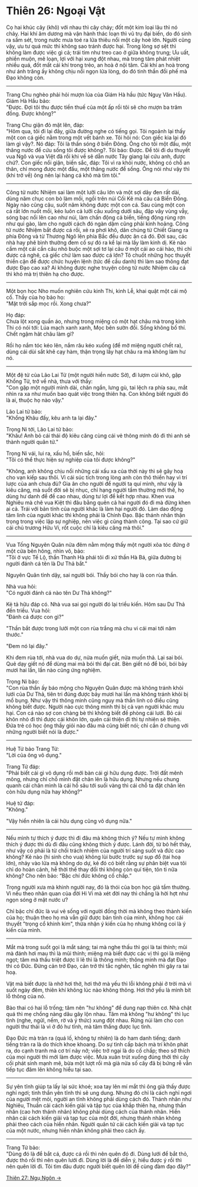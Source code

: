 # Thiên 26: Ngoại Vật

Cọ hai khúc cây (khô) với nhau thì cây cháy; đốt một kim loại lâu thì nó chảy.
Hai khí âm dương mà vận hành thác loạn thì vũ trụ đại biến, do đó sinh ra sấm
sét, trong nước mưa toé ra lửa thiêu nổi một cây hoè lớn. Người cũng vậy, ưu tư
quá mức thì không sao tránh được hại. Trong lòng sợ sệt thì không làm được việc
gì cả; trái tim như treo cao ở giữa không trung; Ưu uất, phiền muộn, mê loạn,
lợi với hại xung đột nhau, mà trong tâm phát nhiệt nhiều quá, đốt mất cái khí
trong trẻo, an hoà ở nội tâm. Cái khí an hoà trong như ánh trăng ấy không chịu
nổi ngọn lửa lòng, do đó tinh thần đồi phế mà Đạo không còn.

***

Trang Chu nghèo phải hỏi mượn lúa của Giám Hà hầu (tức Nguỵ Văn Hầu). Giám Hà
Hầu bảo:  
"Được. Đợi tôi thu được tiền thuế của một ấp rồi tôi sẽ cho mượn ba trăm đồng.
Được không?"

Trang Chu giận đỏ mặt lên, đáp:  
"Hôm qua, tôi đi lại đây, giữa đường nghe có tiếng gọi. Tôi ngoảnh lại thấy một
con cá giếc nằm trong một vết bánh xe. Tôi hỏi nó: Con giếc kia lại đó làm gì
vậy?. Nó đáp: Tôi là thần sóng ở biển Đông. Ông cho tôi một đấu, một thăng nước
để cứu sống tôi được không?. Tôi bảo: Được. Để tôi đi du thuyết vua Ngô và vua
Việt đã rồi khi về sẽ dẫn nước Tây giang lại cứu anh, được chứ?. Con giếc nổi
giận, biến sắc, đáp: Tôi vì ra khỏi nước, không có chỗ an thân, chỉ mong được
một đấu, một thăng nước để sống. Ông nói như vậy thì (khi trở về) ông nên lại
hàng cá khô mà tìm tôi."

***

Công tử nước Nhiệm sai làm một lưỡi câu lớn và một sợi dây đen rất dài, dùng năm
chục con bò làm mồi, ngồi trên núi Cối Kê mà câu cá Biển Đông. Ngày nào cũng
câu, suốt năm không được một con cá. Sau cùng một con cá rất lớn nuốt mồi, kéo
luôn cả lưỡi câu xuống dưới sâu, đập vây vùng vẫy, sóng bạc nổi lên cao như núi,
làm chấn động cả biển, tiếng động rùng rợn như quỉ gào, làm cho người cách đó
ngàn dậm cũng phải kinh hoảng. Công tử nước Nhiệm bắt được cá rồi, xẻ ra phơi
khô, dân chúng từ Chiết Giang ra phía Đông và từ Thương Ngô lên phía Bắc đều
được ăn cá đó. Đời sau, các nhà hay phê bình thường đem cố sự đó ra kể lại mà
lấy làm kinh dị. Kẻ nào cầm một cái cần câu nhỏ buộc một sợi tơ lại câu ở một
cái ao cái hào, thì chỉ được cá nghê, cá giếc chứ làm sao được cá lớn? Tô chuốt
những học thuyết thiển cận để được chức huyện lệnh (tức để cầu danh) thì làm sao
thông đạt được Đạo cao xa? Ai không được nghe truyện công tử nước Nhiệm câu cá
thì khó mà trị thiên hạ cho được.

***

Một bọn học Nho muốn nghiên cứu kinh Thi, kinh Lễ, khai quật một cái mộ cổ. Thầy
của họ bảo họ:  
"Mặt trời sắp mọc rồi. Xong chưa?"

Họ đáp:  
Chưa lột xong quần áo, nhưng trong miệng có một hạt châu mà trong kinh Thi có
nói tới: Lúa mạch xanh xanh, Mọc bên sườn đồi. Sống không bố thí. Chết ngậm hãt
châu làm gì?

Rồi họ nắm tóc kéo lên, nắm râu kéo xuống (để mở miệng người chết ra), dùng cái
dùi sắt khẽ cạy hàm, thận trọng lấy hạt châu ra mà không làm hư nó.

***

Một đệ tử của Lão Lai Tử (một người hiền nước Sở), đi lượm củi khô, gặp Khổng
Tử, trở về nhà, thưa với thầy:  
"Con gặp một người mình dài, chân ngắn, lưng gù, tai lệch ra phía sau, mắt nhìn
ra xa như muốn bao quát việc trong thiên hạ. Con không biết người đó là ai,
thuộc họ nào vậy."

Lão Lai tử bảo:  
"Khổng Khâu đấy, kêu anh ta lại đây."

Trọng Ni tới, Lão Lai tử bảo:  
"Khâu! Anh bỏ cái thái độ kiêu căng cùng cái vẻ thông minh đó đi thì anh sẽ
thành người quân tử."

Trọng Ni vái, lui ra, xấu hổ, biến sắc, hỏi:  
"Tôi có thể thực hiện sự nghiệp của tôi được không?"

"Không, anh không chịu nổi những cái xấu xa của thời này thì sẽ gây hoạ cho vạn
kiếp sau thôi. Vì cái súc tích trong lòng anh còn thô thiển hay vì trí lược của
anh chưa đủ? Gia ân cho người để người ta quí mình, như vậy là kiêu căng, mà
suốt đời sẽ bị nhục, chỉ hạng người tầm thường mới thế, họ dùng hư danh để đề
cao nhau, dùng tư lợi để kết hợp nhau. Khen vua Nghiêu mà chê vua Kiệt thì đâu
bằng quên cả hai người đó đi mà đừng khen ai cả. Trái với bản tính của người
khác là làm hại người đó. Làm dao động tâm linh của người khác thì không phải là
Chính Đạo. Bậc thánh nhân thận trọng trong việc lập sự nghiệp, nên việc gì cũng
thành công. Tại sao cứ giữ cái chủ trương Hữu Vi, rốt cuộc chỉ là kiêu căng mà
thôi."

***

Vua Tống Nguyên Quân nửa đêm nằm mộng thấy một người xõa tóc đứng ở một cửa bên
hông, nhìn vô, bảo:  
"Tôi ở vực Tế Lộ, thần Thanh Hà phái tôi đi xứ thần Hà Bá, giữa đường bị người
đánh cá tên là Dư Thả bắt."

Nguyên Quân tỉnh dậy, sai người bói. Thầy bói cho hay là con rùa thần.

Nhà vua hỏi:  
"Có người đánh cá nào tên Dư Thả không?"

Kẻ tả hữu đáp có. Nhà vua sai gọi người đó lại triều kiến. Hôm sau Dư Thả đến
triều. Vua hỏi:  
"Đánh cá được con gì?"

"Thần bắt được trong lưới một con rùa trắng mà chu vi cái mai tới năm thước."

"Đem nó lại đây."

Khi đem rùa tới, nhà vua do dự, nửa muốn giết, nửa muốn thả. Lại sai bói. Quẻ
dạy giết nó để dùng mai mà bói thì đại cát. Bèn giết nó để bói, bói bảy mươi hai
lần, lần nào cũng ứng nghiệm.

Trọng Ni bảo:  
"Con rùa thần ấy báo mộng cho Nguyên Quân được mà không tránh khỏi lưới của Dư
Thả, tiên tri đúng được bảy mươi hai lần mà không tránh khỏi bị mổ bụng. Như vậy
thì thông minh cũng nguy mà thần linh có điều cũng không biết được. Người nào
cực thông minh thì bị cả vạn người khác mưu hại. Con cá nào sợ con chàng bè thì
không biết đề phòng cái lưới. Bỏ cái khôn nhỏ đi thì được cái khôn lớn, quên cái
thiện đi thì tự nhiên sẽ thiện. Đứa trẻ có học ông thầy giỏi nào đâu mà cũng
biết nói; chỉ cần ở chung với những người biết nói là được."

***

Huệ Tử bảo Trang Tử:  
"Lời của ông vô dụng."

Trang Tử đáp:  
"Phải biết cái gì vô dụng rồi mới bàn cái gì hữu dụng được. Trời đất mênh mông,
nhưng chỉ chỗ mình đặt chân lên là hữu dụng. Nhưng nếu chung quanh cái chân mình
là cái hố sâu tới suối vàng thì cái chỗ ta đặt chân lên còn hữu dụng nữa hay
không?"

Huệ tử đáp:  
"Không."

"Vậy hiển nhiên là cái hữu dụng cũng vô dụng nữa."

***

Nếu mình tự thích ý được thì đi đâu mà không thích ý? Nếu tự mình không thích ý
được thì dù đi đâu cũng không thích ý được. Lánh đời, từ bỏ hết thảy, như vậy có
phải là từ chối trách nhiệm của người trí sáng suốt và đức cao không? Kẻ nào (hi
sinh cho vua) không lùi bước trước sự sụp đổ (tai hoạ lớn), nhảy vào lửa mà
không do dự, kẻ đó có biết rằng sự phân biệt vua tôi chỉ do hoàn cảnh, hễ thời
thế thay đổi thì không còn quí tiện, tôn ti nữa không? Cho nên bảo: “Bậc chí đức
không cố chấp.”

Trọng người xưa mà khinh người nay, đó là thói của bọn học giả tầm thường. Vì
nếu theo nhãn quan của đời Hi Vi mà xét đời nay thì chẳng là hời hợt như ngọn
sóng ở mặt nước ư?

Chỉ bậc chí đức là vui vẻ sống với người đồng thời mà không theo thành kiến của
họ; thuận theo họ mà vẫn giữ được bản tính của mình, không học cái thuyết "trọng
cổ khinh kim", thừa nhận ý kiến của họ nhưng không coi là ý kiến của mình.

***

Mắt mà trong suốt gọi là mắt sáng; tai mà nghe thấu thì gọi là tai thính; mũi mà
đánh hơi mau thì là mũi thính; miệng mà biết được các vị thì gọi là miệng ngọt;
tâm mà thấu triệt được lí lẽ thì là thông minh; thông minh mà đạt Đạo thì có
Đức. Đừng cản trở Đạo, cản trở thì tắc nghẽn, tắc nghẽn thì gây ra tai hoạ.

Vật mà biết được là nhờ hơi thở, hơi thở mà yếu thì lỗi không phải ở trời mà vì
suốt ngày đêm, thiên khí không lúc nào không thông. Hơi thở yếu là mình bít lỗ
thông của nó.

Bào thai có hai lỗ trống; tâm nên "hư không" để dung nạp thiên cơ. Nhà chật quá
thì mẹ chồng nàng dâu gây lộn nhau. Tâm mà không "hư không" thì lục tình (nghe,
ngửi, nếm, rờ và ý thức) xung đột nhau. Rừng núi làm cho con người thư thái là
vì ở đó hư tĩnh, mà tâm thắng được lục tình.

Đạo Đức mà tràn ra (quá lố, không tự nhiên) là do ham danh tiếng; danh tiếng
tràn ra là do thích khoe khoang. Do sự tình cấp bách mà trí khôn phát ra, do
cạnh tranh mà cơ trí nảy nở; việc trở ngại là do cố chấp; theo sở thích của mọi
người thì mới làm được việc. Mưa xuân trút xuống đúng thời thì cây cối phát sinh
mạnh mẽ, bừa một lượt rồi mà già nửa số cây đã bị bứng rễ vẫn tiếp tục đâm lên
không hiểu tại sao.

***

Sự yên tĩnh giúp ta lấy lại sức khoẻ; xoa tay lên mí mắt thì ông già thấy được
nghỉ ngơi; tinh thần yên tĩnh thì sẽ ung dung. Nhưng đó chỉ là cách nghỉ ngơi
của người mệt mỏi, người an tĩnh không phải dùng cách đó. Thánh nhân như Nghiêu,
Thuấn cải cách kiến giải và tập tục của khắp thiên hạ, nhưng thần nhân (cao hơn
thánh nhân) không phải dùng cách của thánh nhân. Hiền nhân cải cách kiến giải và
tạp tục của một đời, nhưng thánh nhân không phải theo cách của hiền nhân. Người
quân tử cải cách kiến giải và tạp tục của một nước, nhưng hiền nhân không phải
theo cách ấy.

***

Trang Tử bảo:  
"Dùng đó là để bắt cá, được cá rồi thì nên quên đó đi. Dùng lưới để bắt thỏ,
được thỏ rồi thì nên quên lưới đi. Dùng lời là để diễn ý, hiểu được ý rồi thì
nên quên lời đi. Tôi tìm đâu được người biết quên lời để cùng đàm đạo đây?"

[Thiên 27: Ngụ Ngôn &rarr;](https://github.com/semiarthanoian/sach-trang-tu/blob/master/contents/27-ngu-ngon.md)
